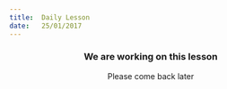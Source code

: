 ```yaml
---
title:  Daily Lesson
date:   25/01/2017
---
```


### <center>We are working on this lesson</center>
<center>Please come back later</center>